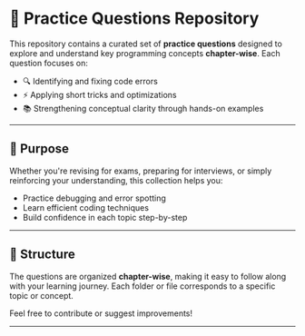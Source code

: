 # 📘 Practice Questions Repository

This repository contains a curated set of **practice questions** designed to explore and understand key programming concepts **chapter-wise**. Each question focuses on:

- 🔍 Identifying and fixing code errors  
- ⚡ Applying short tricks and optimizations  
- 📚 Strengthening conceptual clarity through hands-on examples  

---

## 🧠 Purpose

Whether you're revising for exams, preparing for interviews, or simply reinforcing your understanding, this collection helps you:

- Practice debugging and error spotting  
- Learn efficient coding techniques  
- Build confidence in each topic step-by-step  

---

## 📂 Structure

The questions are organized **chapter-wise**, making it easy to follow along with your learning journey. Each folder or file corresponds to a specific topic or concept.

Feel free to contribute or suggest improvements!

---

